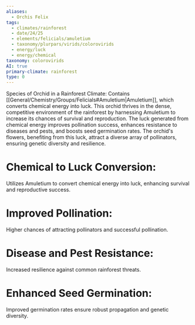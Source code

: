 ```yaml
---
aliases:
  - Orchis Felix
tags:
  - climates/rainforest
  - date/24/25
  - elements/felicials/amuletium
  - taxonomy/plurpars/virids/colorovirids
  - energy/luck
  - energy/chemical
taxonomy: colorovirids
AI: true
primary-climate: rainforest
type: 0
---
```


Species of Orchid in a Rainforest Climate: Contains [[General/Chemistry/Groups/Felicials#Amuletium|Amuletium]], which converts chemical energy into luck. This orchid thrives in the dense, competitive environment of the rainforest by harnessing Amuletium to increase its chances of survival and reproduction. The luck generated from chemical energy improves pollination success, enhances resistance to diseases and pests, and boosts seed germination rates. The orchid's flowers, benefiting from this luck, attract a diverse array of pollinators, ensuring genetic diversity and resilience.
# Chemical to Luck Conversion:
Utilizes Amuletium to convert chemical energy into luck, enhancing survival and reproductive success.
# Improved Pollination:
Higher chances of attracting pollinators and successful pollination.
# Disease and Pest Resistance:
Increased resilience against common rainforest threats.
# Enhanced Seed Germination:
Improved germination rates ensure robust propagation and genetic diversity.